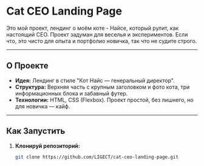 # Cat CEO Landing Page

Это мой проект, лендинг о моём коте - Найсе, который рулит, как настоящий CEO. Проект задуман для веселья и экспериментов. Если что, это чисто для опыта и портфолио новичка, так что не судите строго.

---

## О Проекте

- **Идея:** Лендинг в стиле "Кот Найс — генеральный директор".
- **Структура:** Верхняя часть с крупным заголовком и фото кота, три информационных блока и забавный футер.
- **Технологии:** HTML, CSS (Flexbox). Проект простой, без лишнего, но для новичка — кайф.

---

## Как Запустить

1. **Клонируй репозиторий:**
   ```bash
   git clone https://github.com/LIGECT/cat-ceo-landing-page.git
   ```
